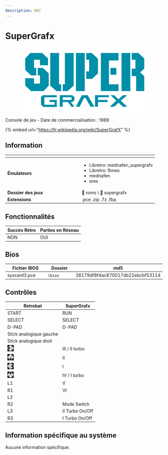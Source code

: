 ```yaml
---
description: NEC
---
```


# SuperGrafx

<div align="left">

<figure><img src="https://raw.githubusercontent.com/fabricecaruso/es-theme-carbon/52ff37c9e265587d006945a2ba695b5a962b3a3d/art/logos/supergrafx.svg" alt=""><figcaption></figcaption></figure>

</div>

Console de jeu - Date de commercialisation : 1989

{% embed url="https://fr.wikipedia.org/wiki/SuperGrafX" %}

## Information

<table data-header-hidden><thead><tr><th width="224"></th><th></th></tr></thead><tbody><tr><td><strong>Émulateurs</strong></td><td><ul><li>Libretro: mednafen_supergrafx</li><li>Libretro: fbneo</li><li>mednafen</li><li>ares</li></ul></td></tr><tr><td><strong>Dossier des jeux</strong></td><td><span data-gb-custom-inline data-tag="emoji" data-code="1f4c2">📂</span> roms \ <span data-gb-custom-inline data-tag="emoji" data-code="1f4c2">📂</span> supergrafx</td></tr><tr><td><strong>Extensions</strong></td><td>.pce .zip .7z .fba</td></tr></tbody></table>

## Fonctionnalités

| Succès Rétro | Parties en Réseau |
| ------------ | ----------------- |
| NON          | OUI               |

## Bios

<table><thead><tr><th width="224">Fichier BIOS</th><th width="169">Dossier</th><th>md5</th></tr></thead><tbody><tr><td>syscard3.pce</td><td><code>\bios</code></td><td>38179df8f4ac870017db21ebcbf53114</td></tr></tbody></table>

## Contrôles

| Retrobat                                          | SuperGrafx      |
| ------------------------------------------------- | --------------- |
| START                                             | RUN             |
| SELECT                                            | SELECT          |
| D-PAD                                             | D-PAD           |
| Stick analogique gauche                           |                 |
| Stick analogique droit                            |                 |
| ![](<../../../../.gitbook/assets/image (32).png>) | III / II turbo  |
| ![](<../../../../.gitbook/assets/image (19).png>) | II              |
| ![](<../../../../.gitbook/assets/image (6).png>)  | I               |
| ![](<../../../../.gitbook/assets/image (34).png>) | IV / I turbo    |
| L1                                                | V               |
| R1                                                | VI              |
| L2                                                |                 |
| R2                                                | Mode Switch     |
| L3                                                | II Turbo On/Off |
| R3                                                | I Turbo On/Off  |

## Information spécifique au système

Aucune information spécifique.

